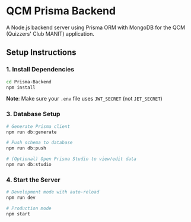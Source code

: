 # QCM Prisma Backend

A Node.js backend server using Prisma ORM with MongoDB for the QCM (Quizzers' Club MANIT) application.

## Setup Instructions

### 1. Install Dependencies
```bash
cd Prisma-Backend
npm install
```



**Note**: Make sure your `.env` file uses `JWT_SECRET` (not `JET_SECRET`)

### 3. Database Setup
```bash
# Generate Prisma client
npm run db:generate

# Push schema to database
npm run db:push

# (Optional) Open Prisma Studio to view/edit data
npm run db:studio
```

### 4. Start the Server
```bash
# Development mode with auto-reload
npm run dev

# Production mode
npm start
```

